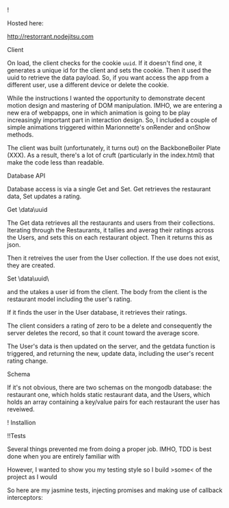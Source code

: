 

! 

Hosted here:

http://restorrant.nodejitsu.com

Client

On load, the client checks for the cookie `uuid`. If it doesn't find one, it generates a unique id for the client  and sets the cookie. Then it used the uuid to retrieve the data payload. So, if you want access the app from a different user, use a different device or delete the cookie.

While the instructions I wanted the opportunity to demonstrate decent motion design and mastering of DOM manipulation. IMHO, we are entering a new era of webpapps, one in which animation is going to be play increasingly important part in interaction design. So, I included a couple of simple animations triggered within Marionnette's onRender and onShow methods. 

The client was built (unfortunately, it turns out) on the BackboneBoiler Plate (XXX). As a result, there's a lot of cruft (particularly in the index.html) that make the code less than readable.

Database API

Database access is via a single Get and Set. Get retrieves the restaurant data, Set updates a rating. 

Get \data\uuid

The Get data retrieves all the restaurants and users from their collections. Iterating through the Restaurants, it tallies and averag their ratings across the Users, and sets this on each restaurant object. Then it returns this as json.

Then it retreives the user from the User collection. If the use does not exist, they are created. 

Set \data\uuid\

and the utakes a user id from the client. The body from the client is the restaurant model including the user's rating. 

If it finds the user in the User database, it retrieves their ratings. 
 
The client considers a rating of zero to be a delete and consequently the server deletes the record, so that it count toward the average score.

The User's data is then updated on the server, and the getdata function is triggered, and returning the new, update data, including the user's recent rating change. 

Schema

If it's not obvious, there are two schemas on the mongodb database: the restaurant one, which holds static restaurant data, and the Users, which holds an array containing a key/value pairs for each restaurant the user has reveiwed.

! Installion

!!Tests

Several things prevented me from doing a proper job. IMHO, TDD is best done when you are entirely familiar with 

However, I wanted to show you my testing style so I build >some< of the project as I would 

So here are my jasmine tests, injecting promises and making use of callback interceptors:
